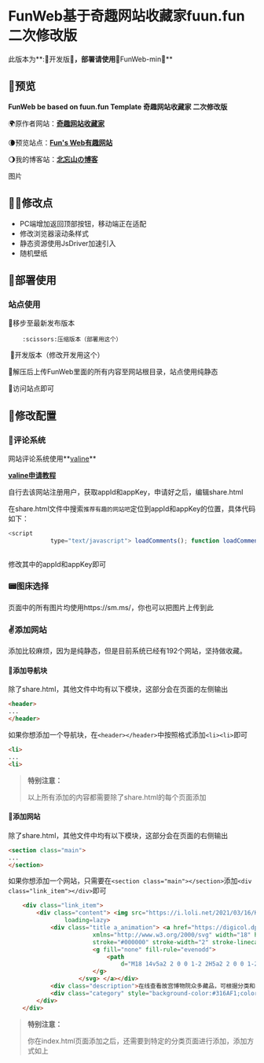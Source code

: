 # FunWeb基于奇趣网站收藏家fuun.fun二次修改版

此版本为**::name_badge:开发版:name_badge:**，部署请使用**:hamburger:FunWeb-min:hamburger:**   

## :walking:预览

**FunWeb be based on fuun.fun Template 奇趣网站收藏家 二次修改版**

:earth_africa:原作者网站：**[奇趣网站收藏家](https://fuun.fun)**

:waning_crescent_moon:预览站点：**[Fun's Web有趣网站](https://www.beiwangshan.com/fw/index.html)**

:waning_gibbous_moon:我的博客站：**[北忘山の博客](https://www.beiwangshan.com)**



图片



## :rainbow_flag:修改点

- PC端增加返回顶部按钮，移动端正在适配
- 修改浏览器滚动条样式
- 静态资源使用JsDriver加速引入
- 随机壁纸



## :tada:部署使用

### 站点使用

:taxi:移步至最新发布版本

 		:scissors:压缩版本（部署用这个）

​		:dash:开发版本（修改开发用这个）

:taxi:解压后上传FunWeb里面的所有内容至网站根目录，站点使用纯静态



:taxi:访问站点即可



## :dart:修改配置

### :calling:评论系统

网站评论系统使用**[valine](https://valine.js.org/)**

**[valine申请教程](https://valine.js.org/quickstart.html)**

自行去该网站注册用户，获取appId和appKey，申请好之后，编辑share.html

在share.html文件中搜索`推荐有趣的网站吧`定位到appId和appKey的位置，具体代码如下：

```javascript
<script
            type="text/javascript"> loadComments(); function loadComments() { if (typeof Valine === 'undefined') { var getScript = (options) => { var script = document.createElement('script'); script.defer = true; script.crossOrigin = 'anonymous'; Object.keys(options).forEach((key) => { script[key] = options[key]; }); document.body.appendChild(script); }; getScript({ src: 'https://cdn.jsdelivr.net/npm/valine@1.4.14/dist/Valine.min.js', onload: () => { newValine(); } }); } else { newValine(); } } function newValine() { new Valine({ el: '#vcomments', appId: 'u0EtQJ6KPs4kEw0nptbhYOrp-gzGzoHsz', appKey: 'peanhvXypOBhozptvLzQ0kkg', placeholder: '推荐有趣的网站吧~', avatar: 'wavatar', meta: ['nick', 'mail'], requiredFields: ['nick'] }); }</script>
    
```

修改其中的appId和appKey即可



### :pager:图床选择

页面中的所有图片均使用https://sm.ms/，你也可以把图片上传到此



### :v:添加网站

添加比较麻烦，因为是纯静态，但是目前系统已经有192个网站，坚持做收藏。

#### :bee:添加导航块

除了share.html，其他文件中均有以下模块，这部分会在页面的左侧输出

```html
<header>
...
</header>
```

如果你想添加一个导航块，在`<header></header>`中按照格式添加`<li><li>`即可

```html
<li>
...
<li>
```

>**特别注意：**
>
>以上所有添加的内容都需要除了share.html的每个页面添加

#### :bee:添加网站

除了share.html，其他文件中均有以下模块，这部分会在页面的右侧输出

```html
<section class="main">
...
</section>
```

如果你想添加一个网站，只需要在`<section class="main"></section>`添加`<div class="link_item"></div>`即可

```html
    <div class="link_item">
        <div class="content"> <img src="https://i.loli.net/2021/03/16/KYdyCkliMjagrSV.png" alt="" class="logo"
                loading=lazy>
            <div class="title a_animation"> <a href="https://digicol.dpm.org.cn/" target="_blank">故宫博物院数字文物库 <svg
                        xmlns="http://www.w3.org/2000/svg" width="18" height="18" viewBox="0 0 24 24" fill="none"
                        stroke="#000000" stroke-width="2" stroke-linecap="round" stroke-linejoin="round">
                        <g fill="none" fill-rule="evenodd">
                            <path
                                d="M18 14v5a2 2 0 0 1-2 2H5a2 2 0 0 1-2-2V8c0-1.1.9-2 2-2h5M15 3h6v6M10 14L20.2 3.8" />
                        </g>
                    </svg> </a></div>
            <div class="description">在线查看故宫博物院众多藏品，可根据分类和年代浏览</div>
            <div class="category" style="background-color:#316AF1;color:#316AF1"> 世界</div>
        </div>
    </div>
```

> **特别注意：**
>
> 你在index.html页面添加之后，还需要到特定的分类页面进行添加，添加方式如上